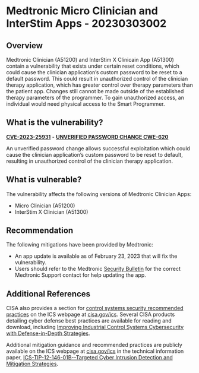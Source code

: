 # Medtronic Micro Clinician and InterStim Apps - 20230303002

## Overview

Medtronic Clinician (A51200) and InterStim X Clinicain App (A51300) contain a vulnerability that exists under certain reset conditions, which could cause the clinician application’s custom password to be reset to a default password. This could result in unauthorized control of the clinician therapy application, which has greater control over therapy parameters than the patient app. Changes still cannot be made outside of the established therapy parameters of the programmer. To gain unauthorized access, an individual would need physical access to the Smart Programmer.

## What is the vulnerability?

[**CVE-2023-25931**](https://cve.mitre.org/cgi-bin/cvename.cgi?name=CVE-2023-25931) - [**UNVERIFIED PASSWORD CHANGE CWE-620**](https://cwe.mitre.org/data/definitions/620.html)

An unverified password change allows successful exploitation which could cause the clinician application’s custom password to be reset to default, resulting in unauthorized control of the clinician therapy application.

## What is vulnerable?

The vulnerability affects the following versions of Medtronic Clinician Apps:

- Micro Clinician (A51200)
- InterStim X Clinician (A51300)

## Recommendation

The following mitigations have been provided by Medtronic:

- An app update is available as of February 23, 2023 that will fix the vulnerability.
- Users should refer to the Medtronic [Security Bulletin](https://global.medtronic.com/xg-en/product-security/security-bulletins/pelvic-health-interstim-micro.html) for the correct Medtronic Support contact for help updating the app.

## Additional References

CISA also provides a section for [control systems security recommended practices](https://us-cert.cisa.gov/ics/Recommended-Practices) on the ICS webpage at [cisa.gov/ics](https://cisa.gov/ics). Several CISA products detailing cyber defense best practices are available for reading and download, including [Improving Industrial Control Systems Cybersecurity with Defense-in-Depth Strategies](https://us-cert.cisa.gov/sites/default/files/recommended_practices/NCCIC_ICS-CERT_Defense_in_Depth_2016_S508C.pdf).

Additional mitigation guidance and recommended practices are publicly available on the ICS webpage at [cisa.gov/ics](https://cisa.gov/ics) in the technical information paper, [ICS-TIP-12-146-01B--Targeted Cyber Intrusion Detection and Mitigation Strategies](https://www.cisa.gov/uscert/ics/tips/ICS-TIP-12-146-01B).
